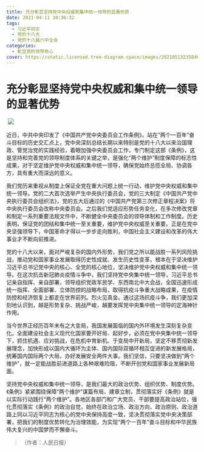 ```yaml
---
title: 充分彰显坚持党中央权威和集中统一领导的显著优势
date: 2021-04-11 10:36:32
tags:
  - 习近平同志
  - 党的十八大
  - 党的十八届六中全会
categories:
  - 彰显党的领导核心
cover: https://static.licensed.tree-diagram.space/images/20210513235846.jpg
---
```


# 充分彰显坚持党中央权威和集中统一领导的显著优势

​ ![](建党一百周年.jpg)

​ 近日，中共中央印发了《中国共产党中央委员会工作条例》。站在“两个一百年”奋斗目标的历史交汇点上，党中央深刻总结长期以来特别是党的十八大以来治国理政、管党治党的实践经验，着眼加强中央委员会工作，专门制定这部《条例》，这是坚持和完善党的领导制度体系的关键之举，是强化“两个维护”制度保障的标志性成果，对于坚定维护党中央权威和集中统一领导，确保党始终总揽全局、协调各方，具有重大而深远的意义。

我们党历来重视从制度上保证全党在重大问题上统一行动，维护党中央权威和集中统一领导。党的二大首次选举产生中央执行委员会，党的三大制定《中国共产党中央执行委员会组织法》，党的五大后通过的《中国共产党第三次修正章程决案》将中央执行委员会改称中央委员会。之后我们党适应形势任务变化，在多次修改党章和制定一系列重要法规文件中，不断健全中央委员会的领导体制和工作制度。历史表明，保证党的团结和集中统一至关重要，维护党中央权威至关重要。正是在党中央坚强领导下，中国革命才得以一步步走向胜利，中国社会主义建设和改革的伟大事业才不断向前推进。

党的十八大以来，面对严峻复杂的国内外形势，我们党之所以能战胜一系列风险挑战，推动党和国家事业发展取得历史性成就、发生历史性变革，根本在于坚决维护习近平总书记党中央的核心、全党的核心地位，坚决维护党中央权威和集中统一领导。在这次抗击新冠肺炎疫情斗争中，我们坚持党中央集中统一领导，习近平总书记亲自指挥、亲自部署，领导组织党政军民学、东西南北中大会战，全国迅速形成统一指挥、全面部署、立体防控的战略布局，取得抗疫斗争重大战略成果，在疫情防控和经济恢复上都走在世界前列。烈火见真金。通过这场抗疫斗争，我们更加深刻地认识到，越是形势复杂、挑战严峻，越要发挥党中央集中统一领导的定海神针作用。

当今世界正经历百年未有之大变局，我国发展面临的国内外环境发生深刻复杂变化。全面建设社会主义现代化国家要开好局、起好步，必须在党中央集中统一领导下，抓住机遇、应对挑战，在危机中育新机、于变局中开新局，坚定不移贯彻新发展理念，加快形成以国内大循环为主体、国内国际双循环相互促进的新发展格局，统筹国内国际两个大局，办好发展安全两件大事。我们坚信，只要坚决做到“两个维护”，就一定能战胜前进道路上各种艰难险阻，不断开创党和国家事业发展新局面。

坚持党中央权威和集中统一领导，是我们最大的政治优势、组织优势、制度优势。《条例》紧紧围绕保障“两个维护”谋篇布局、建章立制，贯彻落实好《条例》就是以实际行动践行“两个维护”。各地区各部门和广大党员、干部要提高政治站位，强化贯彻落实《条例》的政治自觉，始终在政治立场、政治方向、政治原则、政治道路上同以习近平同志为核心的党中央保持高度一致，坚决贯彻落实党中央决策部署，把我们的制度优势转化为治理效能，为实现“两个一百年”奋斗目标和中华民族伟大复兴的中国梦而不懈奋斗。

> （作者：人民日报）

